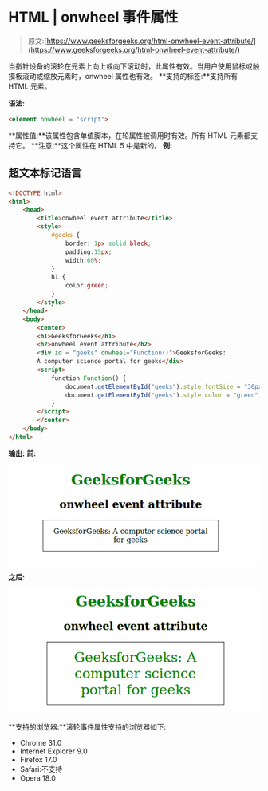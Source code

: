 # HTML | onwheel 事件属性

> 原文:[https://www.geeksforgeeks.org/html-onwheel-event-attribute/](https://www.geeksforgeeks.org/html-onwheel-event-attribute/)

当指针设备的滚轮在元素上向上或向下滚动时，此属性有效。当用户使用鼠标或触摸板滚动或缩放元素时，onwheel 属性也有效。
**支持的标签:**支持所有 HTML 元素。

**语法:**

```html
<element onwheel = "script">
```

**属性值:**该属性包含单值脚本，在轮属性被调用时有效。所有 HTML 元素都支持它。
**注意:**这个属性在 HTML 5 中是新的。
**例:**

## 超文本标记语言

```html
<!DOCTYPE html>
<html>
    <head>
        <title>onwheel event attribute</title>
        <style>
            #geeks {
                border: 1px solid black;
                padding:15px;
                width:60%;
            }
            h1 {
                color:green;
            }
        </style>
    </head>
    <body>
        <center>
        <h1>GeeksforGeeks</h1>
        <h2>onwheel event attribute</h2>
        <div id = "geeks" onwheel="Function()">GeeksforGeeks:
        A computer science portal for geeks</div>
        <script>
            function Function() {
                document.getElementById("geeks").style.fontSize = "30px";
                document.getElementById("geeks").style.color = "green";
            }
        </script>
        </center>
    </body>
</html>
```

**输出:**
**前:**

![](img/109a399fe1db4f45dad86d0ad9d67b25.png)

**之后:**

![](img/d08c806838d7cdc5ff5ba807127a3437.png)

**支持的浏览器:**滚轮事件属性支持的浏览器如下:

*   Chrome 31.0
*   Internet Explorer 9.0
*   Firefox 17.0
*   Safari:不支持
*   Opera 18.0